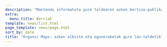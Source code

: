 ```yaml
---
description: "Mantendu informatuta gure taldearen azken bertsio-publikazio, albiste eta eguneraketekin"
extra:
  menu_title: Berriak
template: news/list.html
page_template: news/page.html
sort_by: date
title: "Organic Maps: azken albiste eta eguneraketak gure lan-taldetik"
---
```

